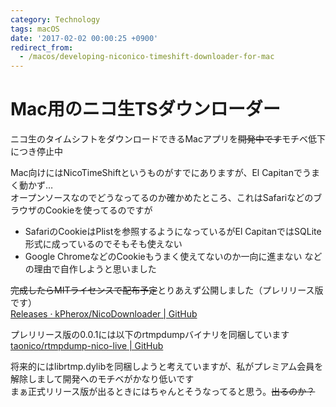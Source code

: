 ```yaml
---
category: Technology
tags: macOS
date: '2017-02-02 00:00:25 +0900'
redirect_from:
  - /macos/developing-niconico-timeshift-downloader-for-mac
---
```


# Mac用のニコ生TSダウンローダー

ニコ生のタイムシフトをダウンロードできるMacアプリを~~開発中です~~モチベ低下につき停止中

<!--more-->

Mac向けにはNicoTimeShiftというものがすでにありますが、El Capitanでうまく動かず…  
オープンソースなのでどうなってるのか確かめたところ、これはSafariなどのブラウザのCookieを使ってるのですが
- SafariのCookieはPlistを参照するようになっているがEl CapitanではSQLite形式に成っているのでそもそも使えない
- Google ChromeなどのCookieもうまく使えてないのか一向に進まない
などの理由で自作しようと思いました

~~完成したらMITライセンスで配布予定~~とりあえず公開しました（プレリリース版です）  
[Releases · kPherox/NicoDownloader \| GitHub](https://github.com/kPherox/NicoDownloader/releases)

プレリリース版の0.0.1には以下のrtmpdumpバイナリを同梱しています  
[taonico/rtmpdump-nico-live \| GitHub](https://github.com/taonico/rtmpdump-nico-live)

将来的にはlibrtmp.dylibを同梱しようと考えていますが、私がプレミアム会員を解除しまして開発へのモチベがかなり低いです  
まぁ正式リリース版が出るときにはちゃんとそうなってると思う。~~出るのか？~~
